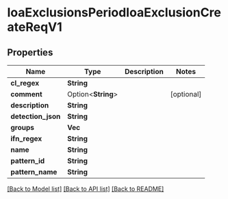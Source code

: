 # IoaExclusionsPeriodIoaExclusionCreateReqV1

## Properties

Name | Type | Description | Notes
------------ | ------------- | ------------- | -------------
**cl_regex** | **String** |  |
**comment** | Option<**String**> |  | [optional]
**description** | **String** |  |
**detection_json** | **String** |  |
**groups** | **Vec<String>** |  |
**ifn_regex** | **String** |  |
**name** | **String** |  |
**pattern_id** | **String** |  |
**pattern_name** | **String** |  |

[[Back to Model list]](../README.md#documentation-for-models) [[Back to API list]](../README.md#documentation-for-api-endpoints) [[Back to README]](../README.md)
